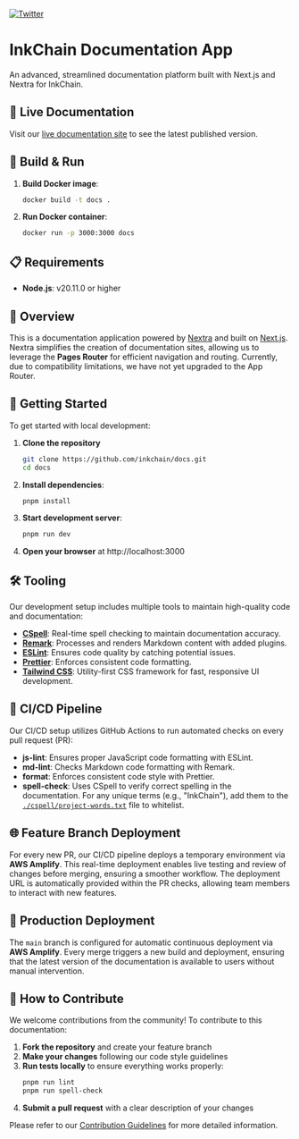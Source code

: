 [![Twitter](https://img.shields.io/twitter/follow/inkonchain)](https://x.com/inkonchain)

# InkChain Documentation App

An advanced, streamlined documentation platform built with Next.js and Nextra for InkChain.

## 🔗 Live Documentation

Visit our [live documentation site](https://docs.inkonchain.com) to see the latest published version.

## 🚀 Build & Run

1. **Build Docker image**:
   ```bash
   docker build -t docs .
   ```

2. **Run Docker container**:
   ```bash
   docker run -p 3000:3000 docs
   ```

## 📋 Requirements

* **Node.js**: v20.11.0 or higher

## 📖 Overview

This is a documentation application powered by [Nextra](https://nextra.site/) and built on [Next.js](https://nextjs.org/). Nextra simplifies the creation of documentation sites, allowing us to leverage the **Pages Router** for efficient navigation and routing. Currently, due to compatibility limitations, we have not yet upgraded to the App Router.

## 🏁 Getting Started

To get started with local development:

1. **Clone the repository**
   ```bash
   git clone https://github.com/inkchain/docs.git
   cd docs
   ```
2. **Install dependencies**:
   ```bash
   pnpm install
   ```
3. **Start development server**:
   ```bash
   pnpm run dev
   ```
4. **Open your browser** at http://localhost:3000

## 🛠 Tooling

Our development setup includes multiple tools to maintain high-quality code and documentation:

* **[CSpell](https://cspell.org/)**: Real-time spell checking to maintain documentation accuracy.
* **[Remark](https://remark.js.org/)**: Processes and renders Markdown content with added plugins.
* **[ESLint](https://eslint.org/)**: Ensures code quality by catching potential issues.
* **[Prettier](https://prettier.io/)**: Enforces consistent code formatting.
* **[Tailwind CSS](https://tailwindcss.com/)**: Utility-first CSS framework for fast, responsive UI development.

## 🚦 CI/CD Pipeline

Our CI/CD setup utilizes GitHub Actions to run automated checks on every pull request (PR):

* **js-lint**: Ensures proper JavaScript code formatting with ESLint.
* **md-lint**: Checks Markdown code formatting with Remark.
* **format**: Enforces consistent code style with Prettier.
* **spell-check**: Uses CSpell to verify correct spelling in the documentation. For any unique terms (e.g., "InkChain"), add them to the [`./cspell/project-words.txt`](./cspell/project-words.txt) file to whitelist.

## 🌐 Feature Branch Deployment

For every new PR, our CI/CD pipeline deploys a temporary environment via **AWS Amplify**. This real-time deployment enables live testing and review of changes before merging, ensuring a smoother workflow. The deployment URL is automatically provided within the PR checks, allowing team members to interact with new features.

## 🚀 Production Deployment

The `main` branch is configured for automatic continuous deployment via **AWS Amplify**. Every merge triggers a new build and deployment, ensuring that the latest version of the documentation is available to users without manual intervention.

## 👥 How to Contribute

We welcome contributions from the community! To contribute to this documentation:

1. **Fork the repository** and create your feature branch
2. **Make your changes** following our code style guidelines
3. **Run tests locally** to ensure everything works properly:
   ```bash
   pnpm run lint
   pnpm run spell-check
   ```
4. **Submit a pull request** with a clear description of your changes

Please refer to our [Contribution Guidelines](CONTRIBUTING.md) for more detailed information.
